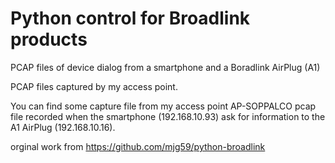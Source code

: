 Python control for Broadlink products
=====================================

PCAP files of device dialog from a smartphone and a Boradlink AirPlug (A1)

PCAP files captured by my access point.

You can find some capture file from my access point AP-SOPPALCO pcap file recorded when the smartphone (192.168.10.93) ask for information to the A1 AirPlug (192.168.10.16).

orginal work from https://github.com/mjg59/python-broadlink
